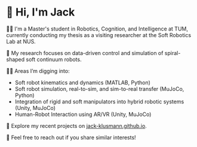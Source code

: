# 👋 Hi, I'm Jack

👨‍🎓 I'm a Master's student in Robotics, Cognition, and Intelligence at TUM, currently conducting my thesis as a visiting researcher at the Soft Robotics Lab at NUS.

🤖 My research focuses on data-driven control and simulation of spiral-shaped soft continuum robots.

👨‍🔬 Areas I’m digging into:
- Soft robot kinematics and dynamics (MATLAB, Python)
- Soft robot simulation, real-to-sim, and sim-to-real transfer (MuJoCo, Python)
- Integration of rigid and soft manipulators into hybrid robotic systems (Unity, MuJoCo)
- Human-Robot Interaction using AR/VR (Unity, MuJoCo)

🚀 Explore my recent projects on [jack-klusmann.github.io](https://jack-klusmann.github.io).

🙂 Feel free to reach out if you share similar interests!
